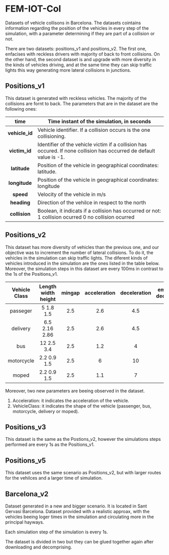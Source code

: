 # FEM-IOT-Col

Datasets of vehicle collisons in Barcelona.
The datasets cointains information regarding the position
of the vehicles in every step of the simulation, with a 
parameter determining if they are part of a collision or not. 

There are two datasets: positions_v1 and positions_v2. The first one, 
enfacises with reckless drivers with majority of back to front collisions. 
On the other hand, the second dataset is and upgrade with more diversity
in the kinds of vehicles driving, and at the same time they can skip 
traffic lights this way generating more lateral collisions in junctions. 

## Positions_v1

This dataset is generated with reckless vehicles. The majority of the collisions
are fornt to back. The parameters that are in the dataset are the following ones: 

|    **time**    | Time instant of the simulation, in seconds                                                                            |
|:--------------:|-----------------------------------------------------------------------------------------------------------------------|
| **vehicle_id** | Vehicle identifier. If a collision occurs is the one collisioning.                                                    |
|  **victim_id** | Identifier of the vehicle victim if a collision has occured.  If none collision has occurred de default value is -1.  |
|  **latitude**  | Position of the vehicle in geographical coordinates: latitude.                                                        |
|  **longitude** | Position of the vehicle in geographical coordinates: longitude                                                        |
|    **speed**   | Velocity of the vehicle in m/s                                                                                        |
|   **heading**  | Direction of the vehilce in respect to the north                                                                      |
|  **collision** | Boolean, it indicats if a collision has occurred or not:  1 collision ocurred 0 no collision ocurred                  |



## Positions_v2

This dataset has more diversity of vehicles than the previous one, and our objective was to increment the number of lateral collisions. 
To do it, the vehicles in the simulation can skip traffic lights. The diferent kinds of vehicles introduced in the simulation are the 
ones listed in the table below. Moreover, the simulation steps in this dataset are every 100ms in contrast to the 1s of the Positions_v1. 

| Vehicle Class | Length width height | mingap | acceleration | deceleration | emergency deceleration | Max speed | Speed Deviation |
|:-------------:|:-------------------:|:------:|:------------:|:------------:|:----------------------:|:---------:|:---------------:|
| passeger      |      5 1.8 1.5      |   2.5  |      2.6     |      4.5     |            9           |    200    |       0.1       |
| delivery      |    6.5 2.16 2.86    |   2.5  |      2.6     |      4.5     |            9           |    200    |       0.05      |
| bus           |      12 2.5 3.4     |   2.5  |      1.2     |       4      |            7           |     85    |        0        |
| motorcycle    |     2.2 0.9 1.5     |   2.5  |       6      |      10      |           10           |    200    |       0.1       |
| moped         |     2.2 0.9 1.5     |   2.5  |      1.1     |       7      |           10           |     45    |       0.1       |

Moreover, two new parameters are beeing observed in the dataset. 
  1. Acceleration: it indicates the acceleration of the vehicle.
  2. VehicleClass: it indicates the shape of the vehicle (passenger, bus, motorcycle, delivery or moped). 


## Positions_v3

This dataset is the same as the Postions_v2, however the simulations steps performed are every 1s as the Positions_v1.

## Positions_v5

This dataset uses the same scenario as Positions_v2, but with larger routes for the vehilces and a larger time of simulation.

## Barcelona_v2

Dataset generated in a new and bigger scenario. It is located in Sant Gervasi Barcelona. Dataset provided with a realistic approax,
with the vehicles beeing loger times in the simulation and circulating more in the principal hayways. 

Each simulation step of the simulation is every 1s. 

The dataset is divided in two but they can be glued together again after downloading and decomprising. 
